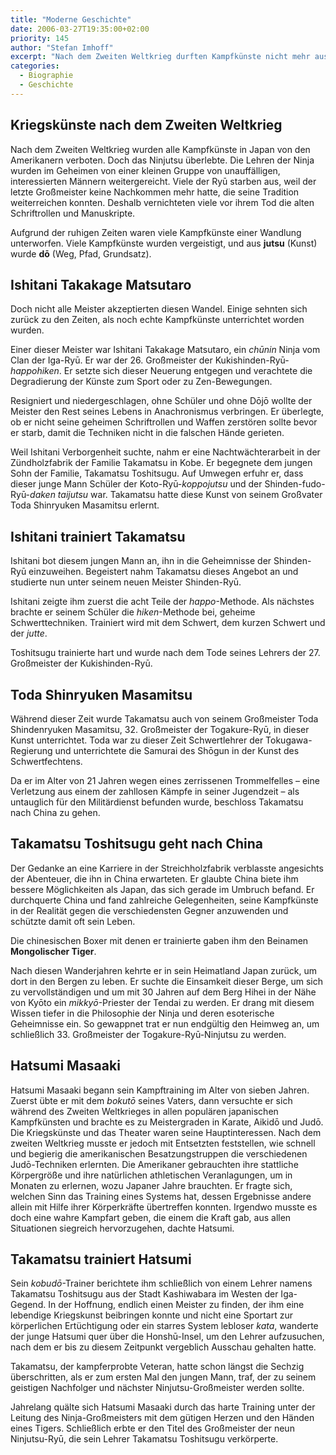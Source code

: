 ```yaml
---
title: "Moderne Geschichte"
date: 2006-03-27T19:35:00+02:00
priority: 145
author: "Stefan Imhoff"
excerpt: "Nach dem Zweiten Weltkrieg durften Kampfkünste nicht mehr ausgeübt werden, viele wurden zu Sportarten umgewandelt. Nur durch Zufall ging das Wissen der letzten Ninja nicht verloren, sondern wurde von Ishitani und Toda an Takamatsu weitergegeben, der dann Hatsumi trainierte."
categories:
  - Biographie
  - Geschichte
---
```


## Kriegskünste nach dem Zweiten Weltkrieg

Nach dem Zweiten Weltkrieg wurden alle Kampfkünste in Japan von den Amerikanern verboten. Doch das Ninjutsu überlebte. Die Lehren der Ninja wurden im Geheimen von einer kleinen Gruppe von unauffälligen, interessierten Männern weitergereicht. Viele der Ryū starben aus, weil der letzte Großmeister keine Nachkommen mehr hatte, die seine Tradition weiterreichen konnten. Deshalb vernichteten viele vor ihrem Tod die alten Schriftrollen und Manuskripte.

Aufgrund der ruhigen Zeiten waren viele Kampfkünste einer Wandlung unterworfen. Viele Kampfkünste wurden vergeistigt, und aus **jutsu** (Kunst) wurde **dō** (Weg, Pfad, Grundsatz).

## Ishitani Takakage Matsutaro

Doch nicht alle Meister akzeptierten diesen Wandel. Einige sehnten sich zurück zu den Zeiten, als noch echte Kampfkünste unterrichtet worden wurden.

Einer dieser Meister war Ishitani Takakage Matsutaro, ein _chūnin_ Ninja vom Clan der Iga-Ryū. Er war der 26. Großmeister der Kukishinden-Ryū-_happohiken_. Er setzte sich dieser Neuerung entgegen und verachtete die Degradierung der Künste zum Sport oder zu Zen-Bewegungen.

Resigniert und niedergeschlagen, ohne Schüler und ohne Dōjō wollte der Meister den Rest seines Lebens in Anachronismus verbringen. Er überlegte, ob er nicht seine geheimen Schriftrollen und Waffen zerstören sollte bevor er starb, damit die Techniken nicht in die falschen Hände gerieten.

Weil Ishitani Verborgenheit suchte, nahm er eine Nachtwächterarbeit in der Zündholzfabrik der Familie Takamatsu in Kobe. Er begegnete dem jungen Sohn der Familie, Takamatsu Toshitsugu. Auf Umwegen erfuhr er, dass dieser junge Mann Schüler der Koto-Ryū-_koppojutsu_ und der Shinden-fudo-Ryū-_daken taijutsu_ war. Takamatsu hatte diese Kunst von seinem Großvater Toda Shinryuken Masamitsu erlernt.

## Ishitani trainiert Takamatsu

Ishitani bot diesem jungen Mann an, ihn in die Geheimnisse der Shinden-Ryū einzuweihen. Begeistert nahm Takamatsu dieses Angebot an und studierte nun unter seinem neuen Meister Shinden-Ryū.

Ishitani zeigte ihm zuerst die acht Teile der _happo_-Methode. Als nächstes brachte er seinem Schüler die _hiken_-Methode bei, geheime Schwerttechniken. Trainiert wird mit dem Schwert, dem kurzen Schwert und der _jutte_.

Toshitsugu trainierte hart und wurde nach dem Tode seines Lehrers der 27. Großmeister der Kukishinden-Ryū.

## Toda Shinryuken Masamitsu

Während dieser Zeit wurde Takamatsu auch von seinem Großmeister Toda Shindenryuken Masamitsu, 32. Großmeister der Togakure-Ryū, in dieser Kunst unterrichtet. Toda war zu dieser Zeit Schwertlehrer der Tokugawa-Regierung und unterrichtete die Samurai des Shōgun in der Kunst des Schwertfechtens.

Da er im Alter von 21 Jahren wegen eines zerrissenen Trommelfelles – eine Verletzung aus einem der zahllosen Kämpfe in seiner Jugendzeit – als untauglich für den Militärdienst befunden wurde, beschloss Takamatsu nach China zu gehen.

## Takamatsu Toshitsugu geht nach China

Der Gedanke an eine Karriere in der Streichholzfabrik verblasste angesichts der Abenteuer, die ihn in China erwarteten. Er glaubte China biete ihm bessere Möglichkeiten als Japan, das sich gerade im Umbruch befand. Er durchquerte China und fand zahlreiche Gelegenheiten, seine Kampfkünste in der Realität gegen die verschiedensten Gegner anzuwenden und schützte damit oft sein Leben.

Die chinesischen Boxer mit denen er trainierte gaben ihm den Beinamen **Mongolischer Tiger**.

Nach diesen Wanderjahren kehrte er in sein Heimatland Japan zurück, um dort in den Bergen zu leben. Er suchte die Einsamkeit dieser Berge, um sich zu vervollständigen und um mit 30 Jahren auf dem Berg Hihei in der Nähe von Kyōto ein _mikkyō_-Priester der Tendai zu werden. Er drang mit diesem Wissen tiefer in die Philosophie der Ninja und deren esoterische Geheimnisse ein. So gewappnet trat er nun endgültig den Heimweg an, um schließlich 33. Großmeister der Togakure-Ryū-Ninjutsu zu werden.

## Hatsumi Masaaki

Hatsumi Masaaki begann sein Kampftraining im Alter von sieben Jahren. Zuerst übte er mit dem _bokutō_ seines Vaters, dann versuchte er sich während des Zweiten Weltkrieges in allen populären japanischen Kampfkünsten und brachte es zu Meistergraden in Karate, Aikidō und Judō. Die Kriegskünste und das Theater waren seine Hauptinteressen. Nach dem zweiten Weltkrieg musste er jedoch mit Entsetzten feststellen, wie schnell und begierig die amerikanischen Besatzungstruppen die verschiedenen Judō-Techniken erlernten. Die Amerikaner gebrauchten ihre stattliche Körpergröße und ihre natürlichen athletischen Veranlagungen, um in Monaten zu erlernen, wozu Japaner Jahre brauchten. Er fragte sich, welchen Sinn das Training eines Systems hat, dessen Ergebnisse andere allein mit Hilfe ihrer Körperkräfte übertreffen konnten. Irgendwo musste es doch eine wahre Kampfart geben, die einem die Kraft gab, aus allen Situationen siegreich hervorzugehen, dachte Hatsumi.

## Takamatsu trainiert Hatsumi

Sein _kobudō_-Trainer berichtete ihm schließlich von einem Lehrer namens Takamatsu Toshitsugu aus der Stadt Kashiwabara im Westen der Iga-Gegend. In der Hoffnung, endlich einen Meister zu finden, der ihm eine lebendige Kriegskunst beibringen konnte und nicht eine Sportart zur körperlichen Ertüchtigung oder ein starres System lebloser _kata_, wanderte der junge Hatsumi quer über die Honshū-Insel, um den Lehrer aufzusuchen, nach dem er bis zu diesem Zeitpunkt vergeblich Ausschau gehalten hatte.

Takamatsu, der kampferprobte Veteran, hatte schon längst die Sechzig überschritten, als er zum ersten Mal den jungen Mann, traf, der zu seinem geistigen Nachfolger und nächster Ninjutsu-Großmeister werden sollte.

Jahrelang quälte sich Hatsumi Masaaki durch das harte Training unter der Leitung des Ninja-Großmeisters mit dem gütigen Herzen und den Händen eines Tigers. Schließlich erbte er den Titel des Großmeister der neun Ninjutsu-Ryū, die sein Lehrer Takamatsu Toshitsugu verkörperte.
